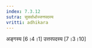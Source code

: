 ```yaml
---
index: 7.3.12
sutra: सुसर्वार्धाज्जनपदस्य
vritti: adhikara
---
```


 अङ्गस्य [6।4।1]  उत्तरपदस्य [7।3।10] 